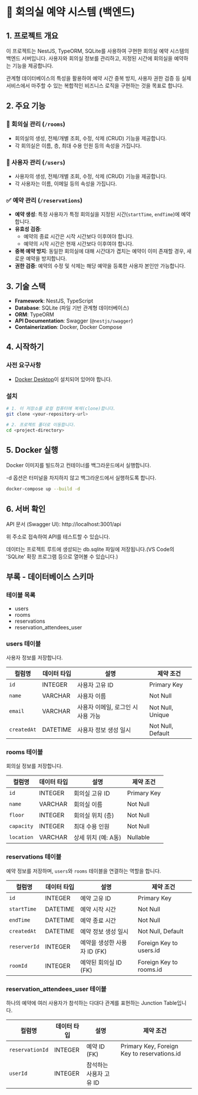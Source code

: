 # 📅 회의실 예약 시스템 (백엔드)

## 1. 프로젝트 개요

이 프로젝트는 NestJS, TypeORM, SQLite를 사용하여 구현한 회의실 예약 시스템의 백엔드 서버입니다. 사용자와 회의실 정보를 관리하고, 지정된 시간에 회의실을 예약하는 기능을 제공합니다.

관계형 데이터베이스의 특성을 활용하여 예약 시간 중복 방지, 사용자 권한 검증 등 실제 서비스에서 마주할 수 있는 복합적인 비즈니스 로직을 구현하는 것을 목표로 합니다.

## 2. 주요 기능

### 🏢 회의실 관리 (`/rooms`)
- 회의실의 생성, 전체/개별 조회, 수정, 삭제 (CRUD) 기능을 제공합니다.
- 각 회의실은 이름, 층, 최대 수용 인원 등의 속성을 가집니다.

### 👤 사용자 관리 (`/users`)
- 사용자의 생성, 전체/개별 조회, 수정, 삭제 (CRUD) 기능을 제공합니다.
- 각 사용자는 이름, 이메일 등의 속성을 가집니다.

### ✅ 예약 관리 (`/reservations`)
- **예약 생성**: 특정 사용자가 특정 회의실을 지정된 시간(`startTime`, `endTime`)에 예약합니다.
- **유효성 검증**:
  - 예약의 종료 시간은 시작 시간보다 이후여야 합니다.
  - 예약의 시작 시간은 현재 시간보다 이후여야 합니다.
- **중복 예약 방지**: 동일한 회의실에 대해 시간대가 겹치는 예약이 이미 존재할 경우, 새로운 예약을 방지합니다.
- **권한 검증**: 예약의 수정 및 삭제는 해당 예약을 등록한 사용자 본인만 가능합니다.

## 3. 기술 스택

- **Framework**: NestJS, TypeScript
- **Database**: SQLite (파일 기반 관계형 데이터베이스)
- **ORM**: TypeORM
- **API Documentation**: Swagger (`@nestjs/swagger`)
- **Containerization**: Docker, Docker Compose

## 4. 시작하기

### 사전 요구사항
- [Docker Desktop](https://www.docker.com/products/docker-desktop/)이 설치되어 있어야 합니다.

### 설치
```bash
# 1. 이 저장소를 로컬 컴퓨터에 복제(clone)합니다.
git clone <your-repository-url>

# 2. 프로젝트 폴더로 이동합니다.
cd <project-directory>
```

## 5. Docker 실행
Docker 이미지를 빌드하고 컨테이너를 백그라운드에서 실행합니다.

-d 옵션은 터미널을 차지하지 않고 백그라운드에서 실행하도록 합니다.
```bash
docker-compose up --build -d
```

## 6. 서버 확인
API 문서 (Swagger UI): http://localhost:3001/api

위 주소로 접속하여 API를 테스트할 수 있습니다.

데이터는 프로젝트 루트에 생성되는 db.sqlite 파일에 저장됩니다.(VS Code의 'SQLite' 확장 프로그램 등으로 열어볼 수 있습니다.)


## 부록 - 데이터베이스 스키마

### 테이블 목록
- users
- rooms
- reservations
- reservation_attendees_user


### **users 테이블**
사용자 정보를 저장합니다.

| 컬럼명    | 데이터 타입 | 설명                            | 제약 조건      |
| --------- | ----------- | ------------------------------- | -------------- |
| `id`      | INTEGER     | 사용자 고유 ID                  | Primary Key    |
| `name`    | VARCHAR     | 사용자 이름                     | Not Null       |
| `email`   | VARCHAR     | 사용자 이메일, 로그인 시 사용 가능 | Not Null, Unique |
| `createdAt` | DATETIME    | 사용자 정보 생성 일시           | Not Null, Default |

### **rooms 테이블**
회의실 정보를 저장합니다.

| 컬럼명     | 데이터 타입 | 설명                 | 제약 조건   |
| ---------- | ----------- | -------------------- | ----------- |
| `id`       | INTEGER     | 회의실 고유 ID       | Primary Key |
| `name`     | VARCHAR     | 회의실 이름          | Not Null    |
| `floor`    | INTEGER     | 회의실 위치 (층)     | Not Null    |
| `capacity` | INTEGER     | 최대 수용 인원       | Not Null    |
| `location` | VARCHAR     | 상세 위치 (예: A동)  | Nullable    |

### **reservations 테이블**
예약 정보를 저장하며, `users`와 `rooms` 테이블을 연결하는 역할을 합니다.

| 컬럼명      | 데이터 타입 | 설명                               | 제약 조건                 |
| ----------- | ----------- | ---------------------------------- | ------------------------- |
| `id`        | INTEGER     | 예약 고유 ID                       | Primary Key               |
| `startTime` | DATETIME    | 예약 시작 시간                     | Not Null                  |
| `endTime`   | DATETIME    | 예약 종료 시간                     | Not Null                  |
| `createdAt` | DATETIME    | 예약 정보 생성 일시                | Not Null, Default         |
| `reserverId`| INTEGER     | 예약을 생성한 사용자 ID (FK)       | Foreign Key to users.id   |
| `roomId`    | INTEGER     | 예약된 회의실 ID (FK)              | Foreign Key to rooms.id |

### **reservation_attendees_user 테이블**
하나의 예약에 여러 사용자가 참석하는 다대다 관계를 표현하는 Junction Table입니다.

| 컬럼명         | 데이터 타입 | 설명                      | 제약 조건                       |
| --------------- | ----------- | ------------------------- | ------------------------------- |
| `reservationId` | INTEGER     | 예약 ID (FK)              | Primary Key, Foreign Key to reservations.id |
| `userId`        | INTEGER     | 참석하는 사용자 고유 ID
